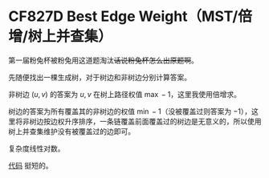 # CF827D Best Edge Weight（MST/倍增/树上并查集）

第一届粉兔杯被粉兔用这道题淘汰~~话说粉兔杯怎么出原题啊~~。

先随便找出一棵生成树，对于树边和非树边分别计算答案。

非树边 $(u,v)$ 的答案为 $u,v$ 在树上路径权值 $\max-1$，这里我使用倍增求。

树边的答案为所有覆盖其的非树边的权值 $\min-1$（没被覆盖过则答案为 $-1$），这里将非树边按边权升序排序，一条链覆盖前面覆盖过的树边是无意义的，所以使用树上并查集维护没有被覆盖过的边即可。

复杂度线性对数。

[代码](https://codeforces.com/contest/827/submission/208043680) 挺短的。
